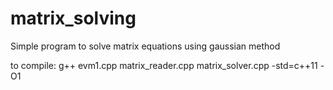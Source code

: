 # matrix_solving

Simple program to solve matrix equations using gaussian method

to compile: g++ evm1.cpp matrix_reader.cpp matrix_solver.cpp -std=c++11 -O1
